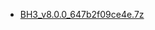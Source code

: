 - [BH3_v8.0.0_647b2f09ce4e.7z](https://autopatchasia.honkaiimpact3.com/ptpublic/bh3_tw/20241231173042_YsDF4YyX9oRENLjD/BH3_v8.0.0_647b2f09ce4e.7z)
